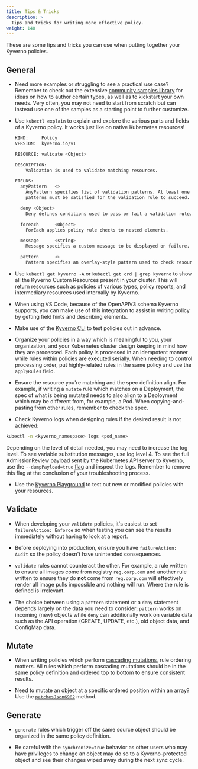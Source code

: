 ```yaml
---
title: Tips & Tricks 
description: >
  Tips and tricks for writing more effective policy.
weight: 140
---
```


These are some tips and tricks you can use when putting together your Kyverno policies.

## General

* Need more examples or struggling to see a practical use case? Remember to check out the extensive [community samples library](../../policies/) for ideas on how to author certain types, as well as to kickstart your own needs. Very often, you may not need to start from scratch but can instead use one of the samples as a starting point to further customize.

* Use `kubectl explain` to explain and explore the various parts and fields of a Kyverno policy. It works just like on native Kubernetes resources!

  ```sh
  KIND:     Policy
  VERSION:  kyverno.io/v1

  RESOURCE: validate <Object>

  DESCRIPTION:
      Validation is used to validate matching resources.

  FIELDS:
    anyPattern   <>
      AnyPattern specifies list of validation patterns. At least one of the
      patterns must be satisfied for the validation rule to succeed.

    deny <Object>
      Deny defines conditions used to pass or fail a validation rule.

    foreach      <Object>
      ForEach applies policy rule checks to nested elements.

    message      <string>
      Message specifies a custom message to be displayed on failure.

    pattern      <>
      Pattern specifies an overlay-style pattern used to check resources.
  ```

* Use `kubectl get kyverno -A` or `kubectl get crd | grep kyverno` to show all the Kyverno Custom Resources present in your cluster. This will return resources such as policies of various types, policy reports, and intermediary resources used internally by Kyverno.
* When using VS Code, because of the OpenAPIV3 schema Kyverno supports, you can make use of this integration to assist in writing policy by getting field hints and describing elements.
* Make use of the [Kyverno CLI](../kyverno-cli/) to test policies out in advance.
* Organize your policies in a way which is meaningful to you, your organization, and your Kubernetes cluster design keeping in mind how they are processed. Each policy is processed in an idempotent manner while rules within policies are executed serially. When needing to control processing order, put highly-related rules in the same policy and use the `applyRules` field.

* Ensure the resource you're matching and the spec definition align. For example, if writing a `mutate` rule which matches on a Deployment, the spec of what is being mutated needs to also align to a Deployment which may be different from, for example, a Pod. When copying-and-pasting from other rules, remember to check the spec.

* Check Kyverno logs when designing rules if the desired result is not achieved:

```sh
kubectl -n <kyverno_namespace> logs <pod_name>
```

Depending on the level of detail needed, you may need to increase the log level. To see variable substitution messages, use log level 4. To see the full AdmissionReview payload sent by the Kubernetes API server to Kyverno, use the `--dumpPayload=true` [flag](../installation/customization.md#container-flags) and inspect the logs. Remember to remove this flag at the conclusion of your troubleshooting process.

* Use the [Kyverno Playground](https://playground.kyverno.io/) to test out new or modified policies with your resources.

## Validate

* When developing your `validate` policies, it's easiest to set `failureAction: Enforce` so when testing you can see the results immediately without having to look at a report.

* Before deploying into production, ensure you have `failureAction: Audit` so the policy doesn't have unintended consequences.

* `validate` rules cannot counteract the other. For example, a rule written to ensure all images come from registry `reg.corp.com` and another rule written to ensure they do **not** come from `reg.corp.com` will effectively render all image pulls impossible and nothing will run. Where the rule is defined is irrelevant.

* The choice between using a `pattern` statement or a `deny` statement depends largely on the data you need to consider; `pattern` works on incoming (new) objects while `deny` can additionally work on variable data such as the API operation (CREATE, UPDATE, etc.), old object data, and ConfigMap data.

## Mutate

* When writing policies which perform [cascading mutations](mutate.md#mutate-rule-ordering-cascading), rule ordering matters. All rules which perform cascading mutations should be in the same policy definition and ordered top to bottom to ensure consistent results.

* Need to mutate an object at a specific ordered position within an array? Use the [`patchesJson6902`](mutate.md#rfc-6902-jsonpatch) method.

## Generate

* `generate` rules which trigger off the same source object should be organized in the same policy definition.

* Be careful with the `synchronize=true` behavior as other users who may have privileges to change an object may do so to a Kyverno-protected object and see their changes wiped away during the next sync cycle.
